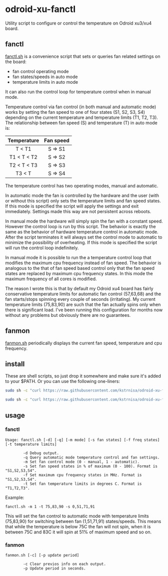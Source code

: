 # odroid-xu-fanctl


Utility script to configure or control the temperature on Odroid xu3/xu4 board.


## fanctl


[fanctl.sh](https://github.com/kstrnisa/odroid-xu-fanctl/blob/master/fanctl.sh) is a convenience script that sets or queries fan related settings on the board:
 * fan control operating mode
 * fan states/speeds in auto mode
 * temperature limits in auto mode

It can also run the control loop for temperature control when in manual mode.

Temperature control via fan control (in both manual and automatic mode) works by setting the fan speed to one of four states (S1, S2, S3, S4) depending on the current temperature and temperature limits (T1, T2, T3). The relationship between fan speed (S) and temperature (T) in auto mode is:

Temperature|Fan speed
:-:|:-:
T < T1|S => S1  
T1 < T < T2|S => S2
T2 < T < T3|S => S3
T3 < T|S => S4

The temperature control has two operating modes, manual and automatic.

In automatic mode the fan is controlled by the hardware and the user (with or without this script) only sets the temperature limits and fan speed states. If this mode is specified the script will apply the settings and exit immediately. Settings made this way are not persistent across reboots.

In manual mode the hardware will simply spin the fan with a constant speed. However the control loop is run by this script. The behavior is exactly the same as the behavior of hardware temperature control in automatic mode. After the script terminates it will always set the control mode to automatic to minimize the possibility of overheating. If this mode is specified the script will run the control loop indefinitely.

In manual mode it is possible to run the a temperature control loop that modifies the maximum cpu frequency instead of fan speed. The behavior is analogous to the that of fan speed based control only that the fan speed states are replaced by maximum cpu frequency states. In this mode the maximum frequency of all cores is modified.

The reason I wrote this is that by default my Odroid xu4 board has fairly conservative temperature limits for automatic fan control (57,63,68) and the fan starts/stops spinning every couple of seconds (irritating). My current temperature limits (75,83,90) are such that the fan actually spins only when there is significant load. I've been running this configuration for months now without any problems but obviously there are no guarantees.


## fanmon


[fanmon.sh](https://github.com/kstrnisa/odroid-xu-fanctl/blob/master/fanmon.sh) periodically displays the current fan speed, temperature and cpu frequency.


## install

These are shell scripts, so just drop it somewhere and make sure it's added to your $PATH. Or you can use the following one-liners:

```sh
sudo sh -c "curl https://raw.githubusercontent.com/kstrnisa/odroid-xu-fanctl/master/fanctl.sh -o /usr/bin/fanctl.sh && chmod +x /usr/bin/fanctl.sh"
```

```sh
sudo sh -c "curl https://raw.githubusercontent.com/kstrnisa/odroid-xu-fanctl/master/fanmon.sh -o /usr/bin/fanmon.sh && chmod +x /usr/bin/fanmon.sh"
```

## usage


### fanctl

```
Usage: fanctl.sh [-d] [-q] [-m mode] [-s fan states] [-f freq states] [-t temperature limits]

        -d Debug output.
        -q Query automatic mode temperature control and fan settings.
        -m Set fan control mode (0 - manual, 1 - automatic).
        -s Set fan speed states in % of maximum (0 - 100). Format is "S1,S2,S3,S4".
        -f Set maximum cpu frequency states in MHz. Format is "S1,S2,S3,S4".
        -t Set fan temperature limits in degrees C. Format is "T1,T2,T3".
```

Example:

```
fanctl.sh -m 1 -t 75,83,90 -s 0,51,71,91
```

This will set the fan control to automatic mode with temperature limits (75,83,90) for switching between fan (1,51,71,91) states/speeds. This means that while the temperature is below 75C the fan will not spin, when it is between 75C and 83C it will spin at 51% of maximum speed and so on.


### fanmon
```
fanmon.sh [-c] [-p update period]

        -c Clear previos info on each output.
        -p Update period in seconds.
```
